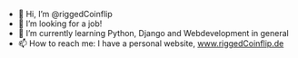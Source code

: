 - 👋 Hi, I’m @riggedCoinflip
- 💞️ I’m looking for a job!
- 🌱 I’m currently learning Python, Django and Webdevelopment in general
- 📫 How to reach me: I have a personal website, www.riggedCoinflip.de

<!---
riggedCoinflip/riggedCoinflip is a ✨ special ✨ repository because its `README.md` (this file) appears on your GitHub profile.
You can click the Preview link to take a look at your changes.
--->
